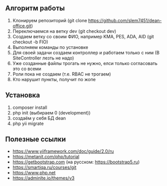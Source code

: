 ## Алгоритм работы ##
1. Клонируем репозиторий (git clone https://github.com/slem7451/dean-office.git)
2. Переключаемся на ветку dev (git checkout dev)
3. Создаем ветку со своим ФИО, например KMA, PES, ADA, AID (git checkout -b FIO)
4. Выполняем команды по установке
5. Для своей задачи создаем контроллер и работаем только с ним (В SiteController лезть не надо)
6. Уже созданные файлы трогать не нужно, елси только согласовать это со всеми
7. Роли пока не создаем (т.е. RBAC не трогаем)
8. Кто нарушит пункты, получит по жопе
## Установка ##
1. composer install
2. php init (выбираем 0 (development))
3. создаём у себя БД dean
4. php yii migrate
## Полезные ссылки ##
- https://www.yiiframework.com/doc/guide/2.0/ru
- https://metanit.com/php/tutorial
- https://getbootstrap.com (на русском: https://bootstrap5.ru)
- https://smartiqa.ru/courses/git
- https://www.php.net
- https://adminlte.io/themes/v3
